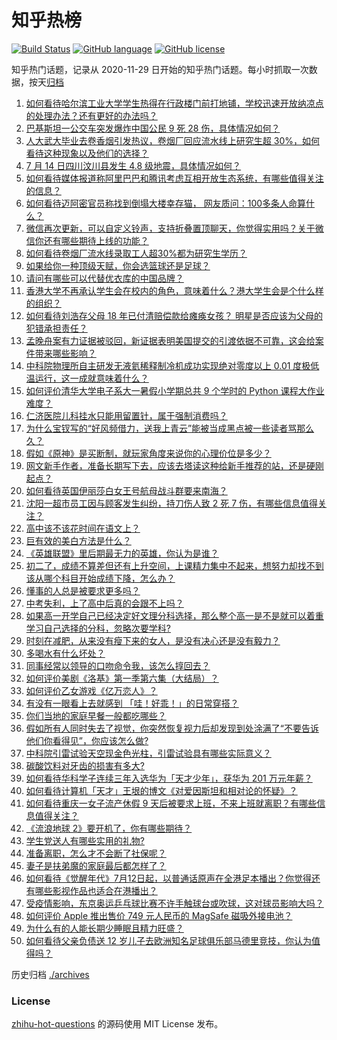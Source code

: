 # 知乎热榜
[![Build Status](https://github.com/ToWeLong/zhihu-hot-questions/workflows/CI/badge.svg)](https://github.com/ToWeLong/zhihu-hot-questions/actions)
[![GitHub language](https://img.shields.io/badge/language-golang-orange.svg)](https://golang.org/)
[![GitHub license](https://img.shields.io/github/license/ToWeLong/zhihu-hot-questions)](https://github.com/ToWeLong/zhihu-hot-questions/blob/main/LICENSE)

知乎热门话题，记录从 2020-11-29 日开始的知乎热门话题。每小时抓取一次数据，按天[归档](./archives)

<!-- BEGIN -->

1. [如何看待哈尔滨工业大学学生热得在行政楼门前打地铺，学校迅速开放纳凉点的处理办法？还有更好的办法吗？](https://www.zhihu.com/question/471954284)
1. [巴基斯坦一公交车突发爆炸中国公民 9 死 28 伤，具体情况如何？](https://www.zhihu.com/question/472168448)
1. [人大武大毕业去卷香烟引发热议，卷烟厂回应流水线上研究生超 30%，如何看待这种现象以及他们的选择？](https://www.zhihu.com/question/472023038)
1. [7 月 14 日四川汶川县发生 4.8 级地震，具体情况如何？](https://www.zhihu.com/question/472278269)
1. [如何看待媒体报道称阿里巴巴和腾讯考虑互相开放生态系统，有哪些值得关注的信息？](https://www.zhihu.com/question/472226846)
1. [如何看待迈阿密官员称找到倒塌大楼幸存猫， 网友质问：100多条人命算什么？](https://www.zhihu.com/question/471388249)
1. [微信再次更新，可以自定义铃声，支持折叠置顶聊天，你觉得实用吗？关于微信你还有哪些期待上线的功能？](https://www.zhihu.com/question/472167021)
1. [如何看待卷烟厂流水线录取工人超30%都为研究生学历？](https://www.zhihu.com/question/472132593)
1. [如果给你一种顶级天赋，你会选篮球还是足球？](https://www.zhihu.com/question/404964574)
1. [请问有哪些可以代替优衣库的中国品牌？](https://www.zhihu.com/question/451270885)
1. [香港大学不再承认学生会在校内的角色，意味着什么？港大学生会是个什么样的组织？](https://www.zhihu.com/question/472106510)
1. [如何看待刘浩存父母 18 年已付清赔偿款给瘫痪女孩？ 明星是否应该为父母的犯错承担责任？](https://www.zhihu.com/question/472014999)
1. [孟晚舟案有力证据被驳回，新证据表明美国提交的引渡依据不可靠，这会给案件带来哪些影响？](https://www.zhihu.com/question/471307679)
1. [中科院物理所自主研发无液氦稀释制冷机成功实现绝对零度以上 0.01 度极低温运行，这一成就意味着什么？](https://www.zhihu.com/question/471946119)
1. [如何评价清华大学电子系大一暑假小学期总共 9 个学时的 Python 课程大作业难度？](https://www.zhihu.com/question/471999381)
1. [仁济医院儿科挂水只能用留置针，属于强制消费吗？](https://www.zhihu.com/question/470800261)
1. [为什么宝钗写的“好风频借力，送我上青云”能被当成黑点被一些读者骂那么久？](https://www.zhihu.com/question/467421306)
1. [假如《原神》是买断制，就玩家角度来说你的心理价位是多少？](https://www.zhihu.com/question/471287488)
1. [网文新手作者，准备长期写下去，应该去塔读这种给新手推荐的站，还是硬刚起点？](https://www.zhihu.com/question/470591191)
1. [如何看待英国伊丽莎白女王号航母战斗群要来南海？](https://www.zhihu.com/question/471963739)
1. [沈阳一超市员工因与顾客发生纠纷，持刀伤人致 2 死 7 伤，有哪些信息值得关注？](https://www.zhihu.com/question/472203816)
1. [高中该不该花时间在语文上？](https://www.zhihu.com/question/471034401)
1. [巨有效的美白方法是什么？](https://www.zhihu.com/question/437976033)
1. [《英雄联盟》里后期最无力的英雄，你认为是谁？](https://www.zhihu.com/question/463004471)
1. [初二了，成绩不算差但还有上升空间，上课精力集中不起来，想努力却找不到该从哪个科目开始成绩下降，怎么办？](https://www.zhihu.com/question/472160742)
1. [懂事的人总是被要求更多吗？](https://www.zhihu.com/question/472102017)
1. [中考失利，上了高中后真的会跟不上吗？](https://www.zhihu.com/question/472040925)
1. [如果高一开学自己已经决定好文理分科选择，那么整个高一是不是就可以着重学习自己选择的分科，忽略次要学科?](https://www.zhihu.com/question/472215575)
1. [时刻在减肥，从来没有瘦下来的女人，是没有决心还是没有毅力？](https://www.zhihu.com/question/470909365)
1. [多喝水有什么坏处？](https://www.zhihu.com/question/468560630)
1. [同事经常以领导的口吻命令我，该怎么㨃回去？](https://www.zhihu.com/question/341779064)
1. [如何评价美剧《洛基》第一季第六集（大结局）？](https://www.zhihu.com/question/471727220)
1. [如何评价乙女游戏《亿万恋人》？](https://www.zhihu.com/question/470777067)
1. [有没有一眼看上去就感到 「哇！好乖！」的日常穿搭？](https://www.zhihu.com/question/454682479)
1. [你们当地的家庭早餐一般都吃哪些？](https://www.zhihu.com/question/469546825)
1. [假如所有人同时失去了视觉，你突然恢复视力后却发现到处涂满了“不要告诉他们你看得见”，你应该怎么做?](https://www.zhihu.com/question/455155293)
1. [中科院引雷试验天空现金色光柱，引雷试验具有哪些实际意义？](https://www.zhihu.com/question/472048621)
1. [碳酸饮料对牙齿的损害有多大?](https://www.zhihu.com/question/469791739)
1. [如何看待华科学子连续三年入选华为「天才少年」，获华为 201 万元年薪？](https://www.zhihu.com/question/469711065)
1. [如何看待计算机「天才」王垠的博文《对爱因斯坦和相对论的怀疑》？](https://www.zhihu.com/question/471840054)
1. [如何看待重庆一女子流产休假 9 天后被要求上班，不来上班就离职？有哪些信息值得关注？](https://www.zhihu.com/question/471945220)
1. [《流浪地球 2》要开机了，你有哪些期待？](https://www.zhihu.com/question/471927786)
1. [学生党送人有哪些实用的礼物?](https://www.zhihu.com/question/314076042)
1. [准备离职，怎么才不会断了社保呢？](https://www.zhihu.com/question/22741732)
1. [妻子是扶弟魔的家庭最后都怎样了？](https://www.zhihu.com/question/388115245)
1. [如何看待《觉醒年代》7月12日起，以普通话原声在全港足本播出？你觉得还有哪些影视作品也适合在港播出？](https://www.zhihu.com/question/471859341)
1. [受疫情影响，东京奥运乒乓球比赛不许手触球台或吹球，这对球员影响大吗？](https://www.zhihu.com/question/472117398)
1. [如何评价 Apple 推出售价 749 元人民币的 MagSafe 磁吸外接电池？](https://www.zhihu.com/question/472094624)
1. [为什么有的人能长期少睡眠且精力旺盛？](https://www.zhihu.com/question/27087016)
1. [如何看待父亲负债送 12 岁儿子去欧洲知名足球俱乐部马德里竞技，你认为值得吗？](https://www.zhihu.com/question/471075934)

<!-- END -->

历史归档 [./archives](./archives)


### License
[zhihu-hot-questions](https://github.com/towelong/zhihu-hot-questions) 的源码使用 MIT License 发布。